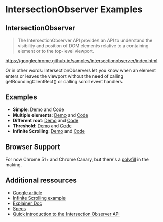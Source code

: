 # IntersectionObserver Examples

## IntersectionObserver

> The IntersectionObserver API provides an API to understand the visibility and position of DOM elements relative to a containing element or to the top-level viewport.

<https://googlechrome.github.io/samples/intersectionobserver/index.html>

Or in other words: IntersectionObservers let you know when an element enters or leaves the viewport without the need of calling getBoundingClientRect() or calling scroll event handlers.

## Examples

* **Simple**: [Demo](http://htmlpreview.github.io/?https://github.com/matuzo/IntersectionObserver-Examples/blob/master/simple.html) and [Code](https://github.com/matuzo/IntersectionObserver-Examples/blob/master/simple.html)
* **Multiple elements**: [Demo](http://htmlpreview.github.io/?https://github.com/matuzo/IntersectionObserver-Examples/blob/master/multipleelements.html) and [Code](https://github.com/matuzo/IntersectionObserver-Examples/blob/master/multipleelements.html)
* **Different root**: [Demo](http://htmlpreview.github.io/?https://github.com/matuzo/IntersectionObserver-Examples/blob/master/differentroot.html) and [Code](https://github.com/matuzo/IntersectionObserver-Examples/blob/master/differentroot.html)
* **Threshold**: [Demo](http://htmlpreview.github.io/?https://github.com/matuzo/IntersectionObserver-Examples/blob/master/threshold.html) and [Code](https://github.com/matuzo/IntersectionObserver-Examples/blob/master/threshold.html)
* **Infinite Scrolling**: [Demo](http://htmlpreview.github.io/?https://github.com/matuzo/IntersectionObserver-Examples/blob/master/infinite.html) and [Code](https://github.com/matuzo/IntersectionObserver-Examples/blob/master/infinite.html)

## Browser Support

For now Chrome 51+ and Chrome Canary, but there's a [polyfill](https://github.com/jeremenichelli/intersection-observer-polyfill) in the making.

## Additional ressources

* [Google article](https://developers.google.com/web/updates/2016/04/intersectionobserver)
* [Infinite Scrolling example](https://googlechrome.github.io/samples/intersectionobserver/index.html)
* [Explainer Doc](https://github.com/WICG/IntersectionObserver/blob/gh-pages/explainer.md)
* [Specs](https://wicg.github.io/IntersectionObserver/)
* [Quick introduction to the Intersection Observer API](https://jeremenichelli.github.io/2016/04/quick-introduction-to-the-intersection-observer-api)